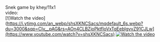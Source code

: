Snek game by khey/11x1  
video:  
[![Watch the video](https://i.ytimg.com/an_webp/shsXKNCSacs/mqdefault_6s.webp?du=3000&sqp=CIv__pAG&rs=AOn4CLBZjoPktfIoVxTqEeblgvvZ91CJLw](https://www.youtube.com/watch?v=shsXKNCSacs)
[![Watch the video](https://gcdnb.pbrd.co/images/Tkypt1C2o607.png?o=1)](https://youtu.be/JCpMBy_vYB8)

